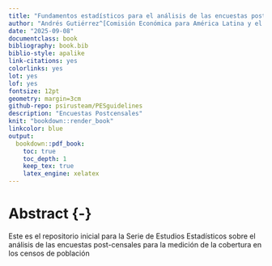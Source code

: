 ```yaml
---
title: "Fundamentos estadísticos para el análisis de las encuestas postcensales"
author: "Andrés Gutiérrez^[Comisión Económica para América Latina y el Caribe (CEPAL) -  andres.gutierrez@cepal.org], Giovany Babativa"
date: "2025-09-08"
documentclass: book
bibliography: book.bib
biblio-style: apalike
link-citations: yes
colorlinks: yes
lot: yes
lof: yes
fontsize: 12pt
geometry: margin=3cm
github-repo: psirusteam/PESguidelines
description: "Encuestas Postcensales"
knit: "bookdown::render_book"
linkcolor: blue
output: 
  bookdown::pdf_book:
    toc: true
    toc_depth: 1
    keep_tex: true
    latex_engine: xelatex
---
```





# Abstract {-}

Este es el repositorio inicial para la Serie de Estudios Estadísticos sobre el análisis de las encuestas post-censales para la medición de la cobertura en los censos de población

